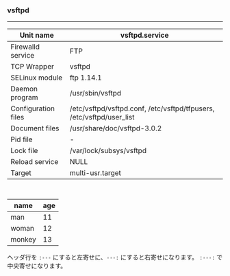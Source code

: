 ### vsftpd
---


| Unit name | vsftpd.service |
| --- | --- |
| Firewalld service | FTP |
| TCP Wrapper | vsftpd |
| SELinux module | ftp 1.14.1 |
| Daemon program | /usr/sbin/vsftpd |
| Configuration files| /etc/vsftpd/vsftpd.conf, /etc/vsftpd/tfpusers, /etc/vsftpd/user_list|
| Document files | /usr/share/doc/vsftpd-3.0.2 |
| Pid file| - |
| Lock file | /var/lock/subsys/vsftpd |
| Reload service | NULL |
| Target | multi-usr.target |



```
```

```
```




| name | age |
| --- | --- |
| man   | 11 |
| woman | 12 |
| monkey | 13 |


ヘッダ行を `:---` にすると左寄せに、`---:` にすると右寄せになります。 `:---:` で中央寄せになります。

```
